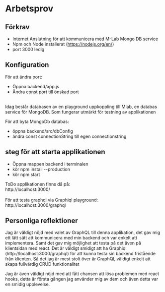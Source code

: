 # Arbetsprov

## Förkrav
* Internet Anslutning för att kommunicera med M-Lab Mongo DB service
* Npm och Node installerat (https://nodejs.org/en/)
* port 3000 ledig

## Konfiguration
För att ändra port: <br/>
* Öppna backend/app.js
* Ändra const port till önskad port
<br/>
Idag består databasen av en playground uppkoppling till Mlab, en databas service för MongoDB. Som fungerar utmärkt för 
testning av applikationen <br/>

För att byta MongoDb databas: <br/>
* öppna backend/src/dbConfig
* ändra const connectionString till egen connectionstring

## steg för att starta applikationen

* Öppna mappen backend i terminalen
* kör npm install --production 
* kör npm start

ToDo applikationen finns då på: <br/>
http://localhost:3000/ <br/>
<br/>
För att testa graphql via Graphiql playground: <br/>
http://localhost:3000/graphql

## Personliga reflektioner

Jag är väldigt nöjd med valet av GraphQL till denna applikation, det gav mig ett lätt sätt att kommunicera med min backend och var enkelt att implementera. Samt det gav mig möjlighet att testa på det även på klientsidan med react. Det är väldigt smidigt att ha Graphiql (http://localhost:3000/graphql) för att kunna testa sin backend fristående från klienten. Så det jag är mest stolt över är GraphQl, väldigt enkelt att skapa fullvärdig CRUD funktionalitet

Jag är även väldigt nöjd med att fått chansen att lösa problemen med react hooks, detta är första gången jag använder mig av dem och även detta var en smidig upplevelse.


